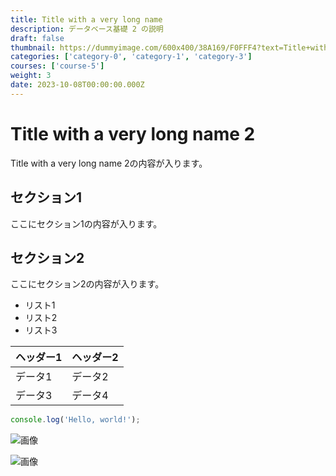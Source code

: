 ```yaml
---
title: Title with a very long name
description: データベース基礎 2 の説明
draft: false
thumbnail: https://dummyimage.com/600x400/38A169/F0FFF4?text=Title+with+a+very+long+name
categories: ['category-0', 'category-1', 'category-3']
courses: ['course-5']
weight: 3
date: 2023-10-08T00:00:00.000Z
---
```


# Title with a very long name 2

Title with a very long name 2の内容が入ります。

## セクション1
ここにセクション1の内容が入ります。

## セクション2
ここにセクション2の内容が入ります。

- リスト1
- リスト2
- リスト3

| ヘッダー1 | ヘッダー2 |
| --------- | --------- |
| データ1   | データ2   |
| データ3   | データ4   |

```javascript
console.log('Hello, world!');
```


![画像](https://dummyimage.com/320x180/2D3748/F5F7FA?text=Title+with+a+very+long+name+2)

![画像](https://dummyimage.com/640x360/1A202C/EDF2F7?text=Title+with+a+very+long+name+2)